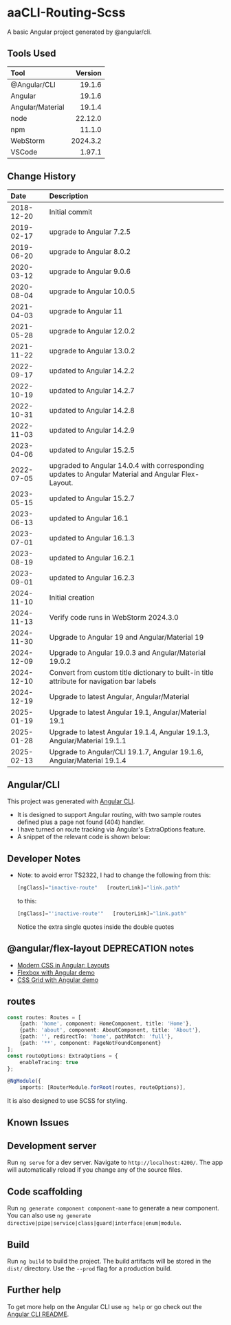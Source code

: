 # aaCLI-Routing-Scss
A basic Angular project generated by @angular/cli.

## Tools Used

| Tool             |  Version |
|:-----------------|---------:|
| @Angular/CLI     |   19.1.6 |
| Angular          |   19.1.6 |
| Angular/Material |   19.1.4 |
| node             |  22.12.0 |
| npm              |   11.1.0 |
| WebStorm         | 2024.3.2 |
| VSCode           |   1.97.1 |


## Change History

| Date         | Description                                                                                        |
|:-------------|:---------------------------------------------------------------------------------------------------|
| 2018-12-20   | Initial commit                                                                                     |
| 2019-02-17   | upgrade to Angular 7.2.5                                                                           |
| 2019-06-20   | upgrade to Angular 8.0.2                                                                           |
| 2020-03-12   | upgrade to Angular 9.0.6                                                                           |
| 2020-08-04   | upgrade to Angular 10.0.5                                                                          |
| 2021-04-03   | upgrade to Angular 11                                                                              |
| 2021-05-28   | upgrade to Angular 12.0.2                                                                          |
| 2021-11-22   | upgrade to Angular 13.0.2                                                                          |
| 2022-09-17   | updated to Angular 14.2.2                                                                          |
| 2022-10-19   | updated to Angular 14.2.7                                                                          |
| 2022-10-31   | updated to Angular 14.2.8                                                                          |
| 2022-11-03   | updated to Angular 14.2.9                                                                          |
| 2023-04-06   | updated to Angular 15.2.5                                                                          |
| 2022-07-05   | upgraded to Angular 14.0.4 with corresponding updates to Angular Material and Angular Flex-Layout. |
| 2023-05-15   | updated to Angular 15.2.7                                                                          |
| 2023-06-13   | updated to Angular 16.1                                                                            |
| 2023-07-01   | updated to Angular 16.1.3                                                                          |
| 2023-08-19   | updated to Angular 16.2.1                                                                          |
| 2023-09-01   | updated to Angular 16.2.3                                                                          |
| 2024-11-10   | Initial creation                                                                                   |
| 2024-11-13   | Verify code runs in WebStorm 2024.3.0                                                              |
| 2024-11-30   | Upgrade to Angular 19 and Angular/Material 19                                                      |
| 2024-12-09   | Upgrade to Angular 19.0.3  and Angular/Material 19.0.2                                             |
| 2024-12-10   | Convert from custom title dictionary to built-in title attribute for navigation bar labels         |
| 2024-12-19   | Upgrade to latest Angular, Angular/Material                                                        |
| 2025-01-19   | Upgrade to latest Angular 19.1, Angular/Material 19.1                                              |
| 2025-01-28   | Upgrade to latest Angular 19.1.4, Angular 19.1.3, Angular/Material 19.1.1                          |
| 2025-02-13   | Upgrade to Angular/CLI 19.1.7, Angular 19.1.6, Angular/Material 19.1.4                             |


## Angular/CLI
This project was generated with [Angular CLI](https://github.com/angular/angular-cli).

* It is designed to support Angular routing, with two sample routes defined plus a page not found (404) handler.
* I have turned on route tracking via Angular's ExtraOptions feature.
* A snippet of the relevant code is shown below:
## Developer Notes
* Note: to avoid error TS2322, I had to change the following from this:
    ```typescript
    [ngClass]="inactive-route"   [routerLink]="link.path"
    ```
    to this:
    ```typescript
    [ngClass]="'inactive-route'"   [routerLink]="link.path"
    ```
    Notice the extra single quotes inside the double quotes

    
## @angular/flex-layout DEPRECATION notes
* [Modern CSS in Angular: Layouts](https://blog.angular.io/modern-css-in-angular-layouts-4a259dca9127)
* [Flexbox with Angular demo](https://stackblitz.com/edit/angular-cssflex?file=src/main.ts)
* [CSS Grid with Angular demo](https://stackblitz.com/edit/angular-modern-cssgrid?file=src%2Fmain.ts)
## routes

```typescript
const routes: Routes = [
    {path: 'home', component: HomeComponent, title: 'Home'},
    {path: 'about', component: AboutComponent, title: 'About'},
    {path: '', redirectTo: 'home', pathMatch: 'full'},
    {path: '**', component: PageNotFoundComponent}
];
const routeOptions: ExtraOptions = {
    enableTracing: true
};

@NgModule({
    imports: [RouterModule.forRoot(routes, routeOptions)],
```

It is also designed to use SCSS for styling.


## Known Issues

## Development server

Run `ng serve` for a dev server. Navigate to `http://localhost:4200/`. The app will automatically reload if you change any of the source files.

## Code scaffolding

Run `ng generate component component-name` to generate a new component. You can also use `ng generate directive|pipe|service|class|guard|interface|enum|module`.

## Build

Run `ng build` to build the project. The build artifacts will be stored in the `dist/` directory. Use the `--prod` flag for a production build.

## Further help

To get more help on the Angular CLI use `ng help` or go check out the [Angular CLI README](https://github.com/angular/angular-cli/blob/master/README.md).
